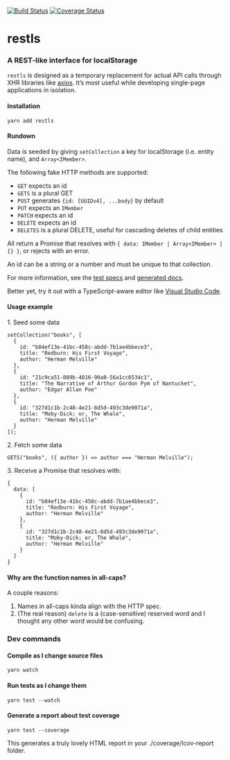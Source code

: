 [![Build Status](https://travis-ci.org/danrashid/restls.svg?branch=master)](https://travis-ci.org/danrashid/restls) [![Coverage Status](https://coveralls.io/repos/github/danrashid/restls/badge.svg?branch=master)](https://coveralls.io/github/danrashid/restls?branch=master)

# restls

### A REST-like interface for localStorage

`restls` is designed as a temporary replacement for actual API calls through XHR libraries like [axios](https://github.com/axios/axios). It’s most useful while developing single-page applications in isolation.

#### Installation

`yarn add restls`

#### Rundown

Data is seeded by giving `setCollection` a key for localStorage (i.e. entity name), and `Array<IMember>`.

The following fake HTTP methods are supported:

- `GET` expects an id
- `GETS` is a plural GET
- `POST` generates `{id: [UUIDv4], ...body}` by default
- `PUT` expects an `IMember`
- `PATCH` expects an id
- `DELETE` expects an id
- `DELETES` is a plural DELETE, useful for cascading deletes of child entities

All return a Promise that resolves with `{ data: IMember | Array<IMember> | {} }`, or rejects with an error.

An id can be a string or a number and must be unique to that collection.

For more information, see the [test specs](https://www.danrashid.com/restls/test/) and [generated docs](https://www.danrashid.com/restls/typedoc/).

Better yet, try it out with a TypeScript-aware editor like [Visual Studio Code](https://code.visualstudio.com/).

#### Usage example

1\. Seed some data

```
setCollection("books", [
  {
    id: "b04ef13e-41bc-458c-abdd-7b1ae4bbece3",
    title: "Redburn: His First Voyage",
    author: "Herman Melville"
  },
  {
    id: "21c9ca51-089b-4816-90a0-56a1cc6534c1",
    title: "The Narrative of Arthur Gordon Pym of Nantucket",
    author: "Edgar Allan Poe"
  },
  {
    id: "327d1c1b-2c48-4e21-8d5d-493c3de9071a",
    title: "Moby-Dick; or, The Whale",
    author: "Herman Melville"
  }
]);
```

2\. Fetch some data

```
GETS("books", ({ author }) => author === "Herman Melville");
```

3\. Receive a Promise that resolves with:

```
{
  data: [
    {
      id: "b04ef13e-41bc-458c-abdd-7b1ae4bbece3",
      title: "Redburn: His First Voyage",
      author: "Herman Melville"
    },
    {
      id: "327d1c1b-2c48-4e21-8d5d-493c3de9071a",
      title: "Moby-Dick; or, The Whale",
      author: "Herman Melville"
    }
  ]
}
```

#### Why are the function names in all-caps?

A couple reasons:

1.  Names in all-caps kinda align with the HTTP spec.
2.  (The real reason) `delete` is a (case-sensitive) reserved word and I thought any other word would be confusing.

### Dev commands

#### Compile as I change source files

`yarn watch`

#### Run tests as I change them

`yarn test --watch`

#### Generate a report about test coverage

`yarn test --coverage`

This generates a truly lovely HTML report in your ./coverage/lcov-report folder.
